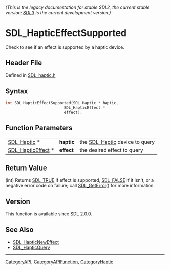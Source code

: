 ###### (This is the legacy documentation for stable SDL2, the current stable version; [SDL3](https://wiki.libsdl.org/SDL3/) is the current development version.)
# SDL_HapticEffectSupported

Check to see if an effect is supported by a haptic device.

## Header File

Defined in [SDL_haptic.h](https://github.com/libsdl-org/SDL/blob/SDL2/include/SDL_haptic.h)

## Syntax

```c
int SDL_HapticEffectSupported(SDL_Haptic * haptic,
                          SDL_HapticEffect *
                          effect);
```

## Function Parameters

|                                        |            |                                              |
| -------------------------------------- | ---------- | -------------------------------------------- |
| [SDL_Haptic](SDL_Haptic) *             | **haptic** | the [SDL_Haptic](SDL_Haptic) device to query |
| [SDL_HapticEffect](SDL_HapticEffect) * | **effect** | the desired effect to query                  |

## Return Value

(int) Returns [SDL_TRUE](SDL_TRUE) if effect is supported,
[SDL_FALSE](SDL_FALSE) if it isn't, or a negative error code on failure;
call [SDL_GetError](SDL_GetError)() for more information.

## Version

This function is available since SDL 2.0.0.

## See Also

- [SDL_HapticNewEffect](SDL_HapticNewEffect)
- [SDL_HapticQuery](SDL_HapticQuery)

----
[CategoryAPI](CategoryAPI), [CategoryAPIFunction](CategoryAPIFunction), [CategoryHaptic](CategoryHaptic)

